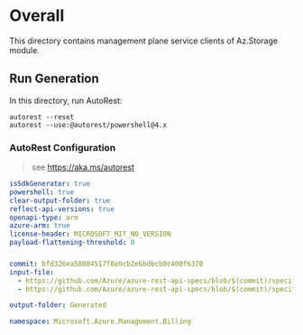# Overall
This directory contains management plane service clients of Az.Storage module.

## Run Generation
In this directory, run AutoRest:
```
autorest --reset
autorest --use:@autorest/powershell@4.x
```

### AutoRest Configuration
> see https://aka.ms/autorest
``` yaml
isSdkGenerator: true
powershell: true
clear-output-folder: true
reflect-api-versions: true
openapi-type: arm
azure-arm: true
license-header: MICROSOFT_MIT_NO_VERSION
payload-flattening-threshold: 0
```

###
``` yaml
commit: bfd326ea58084517f8e9cb2e6bdbcb0c400f6370
input-file:
  - https://github.com/Azure/azure-rest-api-specs/blob/$(commit)/specification/billing/resource-manager/Microsoft.Billing/stable/2020-05-01/billing.json
  - https://github.com/Azure/azure-rest-api-specs/blob/$(commit)/specification/billing/resource-manager/Microsoft.Billing/preview/2018-03-01-preview/billingV2.json

output-folder: Generated

namespace: Microsoft.Azure.Management.Billing
```